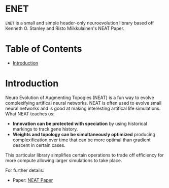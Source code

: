 # ENET

`ENET` is a small and simple header-only neuroevolution library based off Kenneth O. Stanley and Risto Miikkulainen's NEAT Paper.  

# Table of Contents

* [Introduction](#introduction)

# Introduction

Neuro Evolution of Augmenting Topogies (NEAT) is a fun way to evolve complexifying artifical neural networks. NEAT is often used to evolve small neural networks and is good at making interesting artifical life simulations. What NEAT teaches us:

* **Innovation can be protected with speciation** by using historical markings to track gene history.
* **Weights and topology can be simultaneously optimized** producing complexification over time that can be more optimal than gradient descent in certain cases.

This particular library simplifies certain operations to trade off efficiency for more compute allowing larger simulations to take place. 

For further details:

* Paper: [NEAT Paper](http://nn.cs.utexas.edu/downloads/papers/stanley.ec02.pdf)
